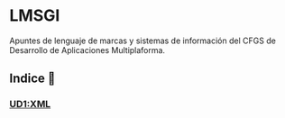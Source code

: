 # LMSGI

Apuntes de lenguaje de marcas y sistemas de información del CFGS de Desarrollo de Aplicaciones Multiplaforma.

## Indice 🚀

### [UD1:XML](XML.md)
